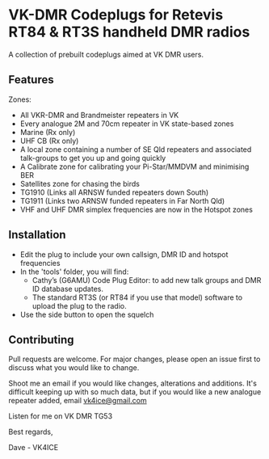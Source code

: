 # VK-DMR Codeplugs for Retevis RT84 & RT3S handheld DMR radios

A collection of prebuilt codeplugs aimed at VK DMR users.

## Features

Zones:

- All VKR-DMR and Brandmeister repeaters in VK
- Every analogue 2M and 70cm repeater in VK state-based zones
- Marine (Rx only)
- UHF CB (Rx only)
- A local zone containing a number of SE Qld repeaters and associated talk-groups to get you up and going quickly
- A Calibrate zone for calibrating your Pi-Star/MMDVM and minimising BER
- Satellites zone for chasing the birds
- TG1910 (Links all ARNSW funded repeaters down South)
- TG1911 (Links two ARNSW funded repeaters in Far North Qld)
- VHF and UHF DMR simplex frequencies are now in the Hotspot zones 

## Installation

- Edit the plug to include your own callsign, DMR ID and hotspot frequencies
- In the 'tools' folder, you will find:
    - Cathy’s (G6AMU) Code Plug Editor: to add new talk groups and DMR ID database updates. 
    - The standard RT3S (or RT84 if you use that model) software to upload the plug to the radio.
- Use the side button to open the squelch

## Contributing
Pull requests are welcome. For major changes, please open an issue first to discuss what you would like to change.

Shoot me an email if you would like changes, alterations and additions. It's difficult keeping up with so much data, but if you would like a new analogue repeater added, email vk4ice@gmail.com

Listen for me on VK DMR TG53

Best regards,

Dave - VK4ICE
